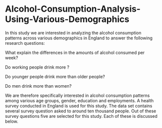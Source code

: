 # Alcohol-Consumption-Analysis-Using-Various-Demographics

In this study we are interested in analyzing the alcohol consumption patterns across various demographics in England to answer the following research questions:

What explain the differences in the amounts of alcohol consumed per week?

Do working people drink more ?

Do younger people drink more than older people?

Do men drink more than women?

We are therefore specifically interested in alcohol consumption patterns among various age groups, gender, education and employments. A health survey conducted in England is used for this study. The data set contains several survey question asked to around ten thousand people. Out of these survey questions five are selected for this study. Each of these is discussed below.
